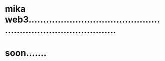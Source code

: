 # mika web3...................................................................................
# soon.......
